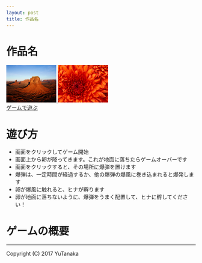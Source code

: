 ```yaml
---
layout: post
title: 作品名
---
```


# 作品名

<a href="./webgl/" target="_blank">
<img src='./images/Desert.jpg' height='100px' alt='タイトル画面'>
<img src='./images/Chrysanthemum.jpg' height='100px' alt='ゲーム画面'><br/>
ゲームで遊ぶ
</a>

# 遊び方
- 画面をクリックしてゲーム開始
- 画面上から卵が降ってきます。これが地面に落ちたらゲームオーバーです
- 画面をクリックすると、その場所に爆弾を置けます
- 爆弾は、一定時間が経過するか、他の爆弾の爆風に巻き込まれると爆発します
- 卵が爆風に触れると、ヒナが孵ります
- 卵が地面に落ちないように、爆弾をうまく配置して、ヒナに孵してください！

# ゲームの概要




---
Copyright (C) 2017 YuTanaka
